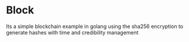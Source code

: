 # Block
Its a simple blockchain example in golang using the sha256 encryption to generate hashes with time and credibility management
